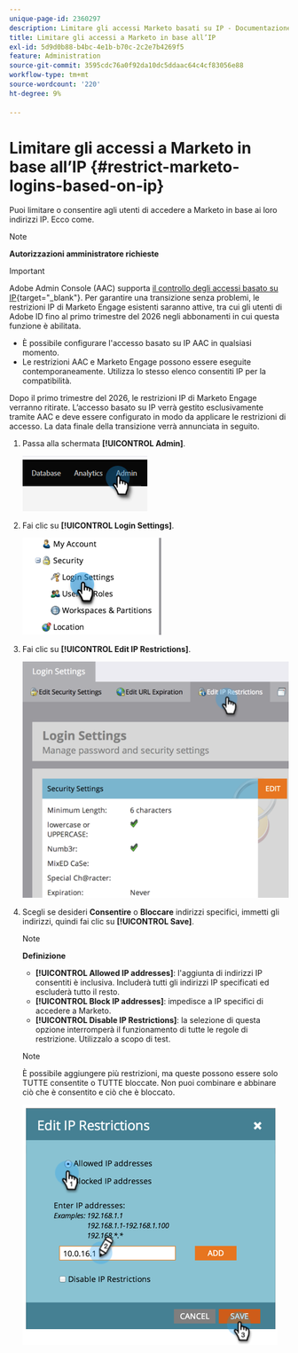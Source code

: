 ```yaml
---
unique-page-id: 2360297
description: Limitare gli accessi Marketo basati su IP - Documentazione Marketo - Documentazione del prodotto
title: Limitare gli accessi a Marketo in base all’IP
exl-id: 5d9d0b88-b4bc-4e1b-b70c-2c2e7b4269f5
feature: Administration
source-git-commit: 3595cdc76a0f92da10dc5ddaac64c4cf83056e88
workflow-type: tm+mt
source-wordcount: '220'
ht-degree: 9%

---
```


# Limitare gli accessi a Marketo in base all’IP {#restrict-marketo-logins-based-on-ip}

Puoi limitare o consentire agli utenti di accedere a Marketo in base ai loro indirizzi IP. Ecco come.

>[!NOTE]
>
>**Autorizzazioni amministratore richieste**

>[!IMPORTANT]
>
>Adobe Admin Console (AAC) supporta [il controllo degli accessi basato su IP](https://helpx.adobe.com/it/enterprise/using/ip-based-access.html){target="_blank"}. Per garantire una transizione senza problemi, le restrizioni IP di Marketo Engage esistenti saranno attive, tra cui gli utenti di Adobe ID fino al primo trimestre del 2026 negli abbonamenti in cui questa funzione è abilitata.
>
>* È possibile configurare l&#39;accesso basato su IP AAC in qualsiasi momento.
>* Le restrizioni AAC e Marketo Engage possono essere eseguite contemporaneamente. Utilizza lo stesso elenco consentiti IP per la compatibilità.
>
>Dopo il primo trimestre del 2026, le restrizioni IP di Marketo Engage verranno ritirate. L’accesso basato su IP verrà gestito esclusivamente tramite AAC e deve essere configurato in modo da applicare le restrizioni di accesso. La data finale della transizione verrà annunciata in seguito.

1. Passa alla schermata **[!UICONTROL Admin]**.

   ![](assets/restrict-marketo-logins-based-on-ip-1.png)

1. Fai clic su **[!UICONTROL Login Settings]**.

   ![](assets/restrict-marketo-logins-based-on-ip-2.png)

1. Fai clic su **[!UICONTROL Edit IP Restrictions]**.

   ![](assets/restrict-marketo-logins-based-on-ip-3.png)

1. Scegli se desideri **Consentire** o **Bloccare** indirizzi specifici, immetti gli indirizzi, quindi fai clic su **[!UICONTROL Save]**.

   >[!NOTE]
   >
   >**Definizione**
   >
   >* **[!UICONTROL Allowed IP addresses]**: l&#39;aggiunta di indirizzi IP consentiti è inclusiva. Includerà tutti gli indirizzi IP specificati ed escluderà tutto il resto.
   >* **[!UICONTROL Block IP addresses]**: impedisce a IP specifici di accedere a Marketo.
   >* **[!UICONTROL Disable IP Restrictions]**: la selezione di questa opzione interromperà il funzionamento di tutte le regole di restrizione. Utilizzalo a scopo di test.

   >[!NOTE]
   >
   >È possibile aggiungere più restrizioni, ma queste possono essere solo TUTTE consentite o TUTTE bloccate. Non puoi combinare e abbinare ciò che è consentito e ciò che è bloccato.

   ![](assets/restrict-marketo-logins-based-on-ip-4.png)
